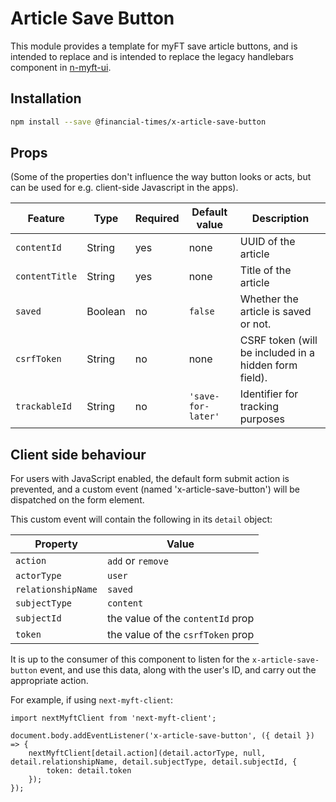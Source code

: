 # Article Save Button

This module provides a template for myFT save article buttons, and is intended to replace and is intended to replace the legacy handlebars component in [n-myft-ui](https://github.com/Financial-Times/n-myft-ui/tree/master/components/save-for-later).

## Installation

```bash
npm install --save @financial-times/x-article-save-button
```

## Props

(Some of the properties don't influence the way button looks or acts, but can be used for e.g. client-side Javascript in the apps).
	
Feature                     | Type    | Required | Default value      | Description
----------------------------|---------|----------|--------------------|----------------------
`contentId`                 | String  | yes      | none               | UUID of the article
`contentTitle`              | String  | yes      | none               | Title of the article
`saved`                     | Boolean | no       | `false`            | Whether the article is saved or not.
`csrfToken`                 | String  | no       | none               | CSRF token (will be included in a hidden form field).
`trackableId`               | String  | no       | `'save-for-later'` | Identifier for tracking purposes

## Client side behaviour

For users with JavaScript enabled, the default form submit action is prevented, and a custom event (named 'x-article-save-button') will be dispatched on the form element.

This custom event will contain the following in its `detail` object:

Property           | Value
-------------------|-----------------
`action`           | `add` or `remove`
`actorType`        | `user`
`relationshipName` | `saved`
`subjectType`      | `content`
`subjectId`        | the value of the `contentId` prop
`token`            | the value of the `csrfToken` prop

It is up to the consumer of this component to listen for the `x-article-save-button` event, and use this data, along with the user's ID, and carry out the appropriate action.

For example, if using `next-myft-client`:
```
import nextMyftClient from 'next-myft-client';

document.body.addEventListener('x-article-save-button', ({ detail }) => {
	nextMyftClient[detail.action](detail.actorType, null, detail.relationshipName, detail.subjectType, detail.subjectId, {
		token: detail.token
	});
});
```
